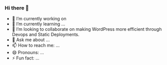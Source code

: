 ### Hi there 👋

- 🔭 I’m currently working on 
- 🌱 I’m currently learning ...
- 👯 I’m looking to collaborate on making WordPress more efficient through Devops and Static Deployments.
- 💬 Ask me about ...
- 📫 How to reach me: ...
- 😄 Pronouns: ...
- ⚡ Fun fact: ...


<!--
**schutzsmith/schutzsmith** is a ✨ _special_ ✨ repository because its `README.md` (this file) appears on your GitHub profile.

Here are some ideas to get you started:

- 🔭 I’m currently working on ...
- 🌱 I’m currently learning ...
- 👯 I’m looking to collaborate on ...
- 🤔 I’m looking for help with ...
- 💬 Ask me about ...
- 📫 How to reach me: ...
- 😄 Pronouns: ...
- ⚡ Fun fact: ...
-->
